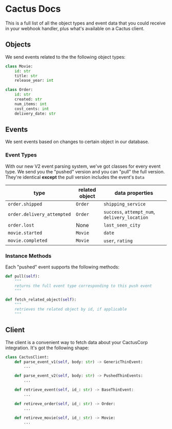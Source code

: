 # Cactus Docs

This is a full list of all the object types and event data that you could receive in your webhook handler, plus what's available on a Cactus client.

## Objects

We send events related to the the following object types:

```py
class Movie:
    id: str
    title: str
    release_year: int
```

```py
class Order:
    id: str
    created: str
    num_items: int
    cost_cents: int
    delivery_date: str
```

## Events

We sent events based on changes to certain object in our database.

### Event Types

With our new V2 event parsing system, we've got classes for every event type. We send you the "pushed" version and you can "pull" the full version. They're identical **except** the pull version includes the event's `Data`

| type                       | related object | data properties                               |
| -------------------------- | -------------- | --------------------------------------------- |
| `order.shipped`            | `Order`        | `shipping_service`                            |
| `order.delivery_attempted` | `Order`        | `success`, `attempt_num`, `delivery_location` |
| `order.lost`               | None           | `last_seen_city`                              |
| `movie.started`            | `Movie`        | `date`                                        |
| `movie.completed`          | `Movie`        | `user`, `rating`                              |

### Instance Methods

Each "pushed" event supports the following methods:

```py
def pull(self):
    """
    returns the full event type corresponding to this push event
    """

def fetch_related_object(self):
    """
    retrieves the related object by id, if applicable
    """
```

## Client

The client is a convenient way to fetch data about your CactusCorp integration. It's got the following shape:

```py
class CactusClient:
    def parse_event_v1(self, body: str) -> GenericThinEvent:
        ...

    def parse_event_v2(self, body: str) -> PushedThinEvents:
        ...

    def retrieve_event(self, id_: str) -> BaseThinEvent:
        ...

    def retireve_order(self, id_: str) -> Order:
        ...

    def retireve_movie(self, id_: str) -> Movie:
        ...
```
